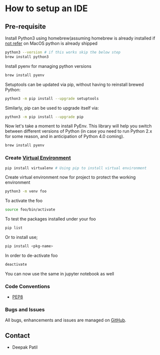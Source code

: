 # How to setup an IDE

## Pre-requisite

Install Python3 using homebrew(assuming homebrew is already installed if [not refer](https://brew.sh) 
on MacOS python is already shipped

```bash
python3 --version # if this works skip the below step
brew install python3 
```
Install pyenv for managing python versions

```bash
brew install pyenv
```

Setuptools can be updated via pip, without having to reinstall brewed Python:

```bash
python3 -m pip install --upgrade setuptools
```

Similarly, pip can be used to upgrade itself via:

```bash
python3 -m pip install --upgrade pip
```

Now let's take a moment to install PyEnv. This library will help you switch between different versions of Python 
(in case you need to run Python 2.x for some reason, and in anticipation of Python 4.0 coming).
```bash
brew install pyenv
````
### Create [Virtual Environment](https://docs.python.org/3/library/venv.html)

```bash
pip install virtualenv # Using pip to install virtual environment
```
Create virtual environment now for project to protect the working environment

```bash
python3 -m venv foo 
```
To activate the foo
```bash
source foo/bin/activate
```

To test the packages installed under your foo
```bash
pip list
```

Or to install use;
```bash
pip install <pkg-name>
```

In order to de-activate foo

```bash
deactivate
```

You can now use the same in jupyter notebook as well


### Code Conventions

* [PEP8](https://www.python.org/dev/peps/pep-0008)

### Bugs and Issues

All bugs, enhancements and issues are managed on [GitHub](https://github.com/deepakpatil/trapezium/issues).

## Contact

* Deepak Patil

